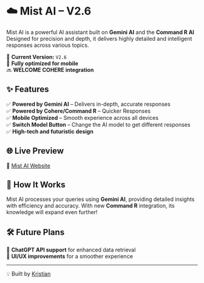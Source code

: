 # ☁️ Mist AI – V2.6 

Mist AI is a powerful AI assistant built on **Gemini AI** and the **Command R AI** Designed for precision and depth, it delivers highly detailed and intelligent responses across various topics.  

🚀 **Current Version:** `V2.6`  
📱 **Fully optimized for mobile**  
🔜 **WELCOME COHERE integration**  

## ✨ Features  
✅ **Powered by Gemini AI** – Delivers in-depth, accurate responses  
✅ **Powered by Cohere/Command R** – Quicker Responses  
✅ **Mobile Optimized** – Smooth experience across all devices  
✅ **Switch Model Button** – Change the AI model to get different responses  
✅ **High-tech and futuristic design**  

## 🌐 Live Preview  
🔗 [Mist AI Website](https://mistai.netlify.app)  

## 📌 How It Works  
Mist AI processes your queries using **Gemini AI**, providing detailed insights with efficiency and accuracy. With new **Command R** integration, its knowledge will expand even further!  

## 🛠️ Future Plans  
🔹 **ChatGPT API support** for enhanced data retrieval  
🔹 **UI/UX improvements** for a smoother experience  

---

💡 Built by [Kristian](https://builtbykristian.netlify.app)  
